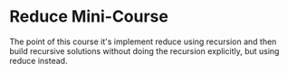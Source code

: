 # Reduce Mini-Course 

The point of this course it's implement reduce using recursion and then build recursive solutions without doing the recursion explicitly, but using reduce instead.
